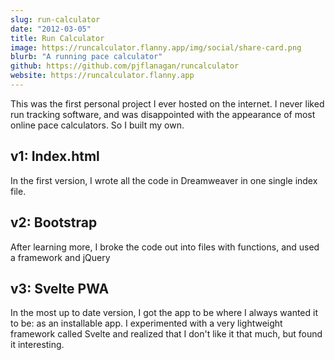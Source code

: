 ```yaml
---
slug: run-calculator
date: "2012-03-05"
title: Run Calculator
image: https://runcalculator.flanny.app/img/social/share-card.png
blurb: "A running pace calculator"
github: https://github.com/pjflanagan/runcalculator
website: https://runcalculator.flanny.app
---
```


This was the first personal project I ever hosted on the internet. I never liked run tracking software, and was disappointed with the appearance of most online pace calculators. So I built my own.

## v1: Index.html

In the first version, I wrote all the code in Dreamweaver in one single index file.

## v2: Bootstrap

After learning more, I broke the code out into files with functions, and used a framework and jQuery

## v3: Svelte PWA

In the most up to date version, I got the app to be where I always wanted it to be: as an installable app. I experimented with a very lightweight framework called Svelte and realized that I don't like it that much, but found it interesting.